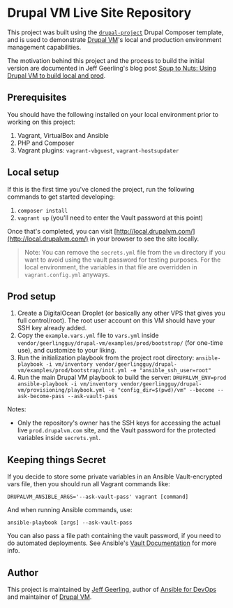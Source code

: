 # Drupal VM Live Site Repository

This project was built using the [`drupal-project`](https://github.com/drupal-composer/drupal-project) Drupal Composer template, and is used to demonstrate [Drupal VM](https://www.drupalvm.com)'s local and production environment management capabilities.

The motivation behind this project and the process to build the initial version are documented in Jeff Geerling's blog post [Soup to Nuts: Using Drupal VM to build local and prod](https://www.jeffgeerling.com/blog/2017/soup-nuts-using-drupal-vm-build-local-and-prod).

## Prerequisites

You should have the following installed on your local environment prior to working on this project:

  1. Vagrant, VirtualBox and Ansible
  2. PHP and Composer
  3. Vagrant plugins: `vagrant-vbguest`, `vagrant-hostsupdater`

## Local setup

If this is the first time you've cloned the project, run the following commands to get started developing:

  1. `composer install`
  2. `vagrant up` (you'll need to enter the Vault password at this point)

Once that's completed, you can visit [http://local.drupalvm.com/](http://local.drupalvm.com/) in your browser to see the site locally.

> Note: You can remove the `secrets.yml` file from the `vm` directory if you want to avoid using the vault password for testing purposes. For the local environment, the variables in that file are overridden in `vagrant.config.yml` anyways.

## Prod setup

  1. Create a DigitalOcean Droplet (or basically any other VPS that gives you full control/root). The root user account on this VM should have your SSH key already added.
  2. Copy the `example.vars.yml` file to `vars.yml` inside `vendor/geerlingguy/drupal-vm/examples/prod/bootstrap/` (for one-time use), and customize to your liking.
  3. Run the initialization playbook from the project root directory: `ansible-playbook -i vm/inventory vendor/geerlingguy/drupal-vm/examples/prod/bootstrap/init.yml -e "ansible_ssh_user=root"`
  4. Run the main Drupal VM playbook to build the server: `DRUPALVM_ENV=prod ansible-playbook -i vm/inventory vendor/geerlingguy/drupal-vm/provisioning/playbook.yml -e "config_dir=$(pwd)/vm" --become --ask-become-pass --ask-vault-pass`

Notes:

  - Only the repository's owner has the SSH keys for accessing the actual live `prod.drupalvm.com` site, and the Vault password for the protected variables inside `secrets.yml`.

## Keeping things Secret

If you decide to store some private variables in an Ansible Vault-encrypted vars file, then you should run all Vagrant commands like:

    DRUPALVM_ANSIBLE_ARGS='--ask-vault-pass' vagrant [command]

And when running Ansible commands, use:

    ansible-playbook [args] --ask-vault-pass

You can also pass a file path containing the vault password, if you need to do automated deployments. See Ansible's [Vault Documentation](http://docs.ansible.com/ansible/playbooks_vault.html#creating-encrypted-files) for more info.

## Author

This project is maintained by [Jeff Geerling](https://www.jeffgeerling.com/), author of [Ansible for DevOps](https://www.ansiblefordevops.com) and maintainer of [Drupal VM](https://www.drupalvm.com).
